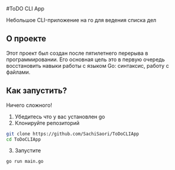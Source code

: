 #ToDO CLI App

Небольшое CLI-приложение на го для ведения списка дел

## О проекте

Этот проект был создан после пятилетнего перерыва в программировании. Его основная цель это в первую очередь восстановить навыки работы с языком Go: синтаксис, работу с файлами.

## Как запустить?

Ничего сложного!
1. Убедитесь что у вас установлен go
2. Клонируйте репозиторий
```bash
git clone https://github.com/SachiSaori/ToDoCLIApp
cd ToDoCLIApp
```
3. Запустите
```bash
go run main.go
```
